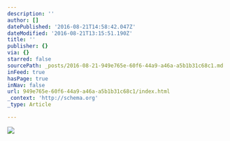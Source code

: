 ```yaml
---
description: ''
author: []
datePublished: '2016-08-21T14:58:42.047Z'
dateModified: '2016-08-21T13:15:51.190Z'
title: ''
publisher: {}
via: {}
starred: false
sourcePath: _posts/2016-08-21-949e765e-60f6-44a9-a46a-a5b1b31c68c1.md
inFeed: true
hasPage: true
inNav: false
url: 949e765e-60f6-44a9-a46a-a5b1b31c68c1/index.html
_context: 'http://schema.org'
_type: Article

---
```

![](https://the-grid-user-content.s3-us-west-2.amazonaws.com/65bf0985-7e00-484f-ab13-f4509509ccaf.jpg)
